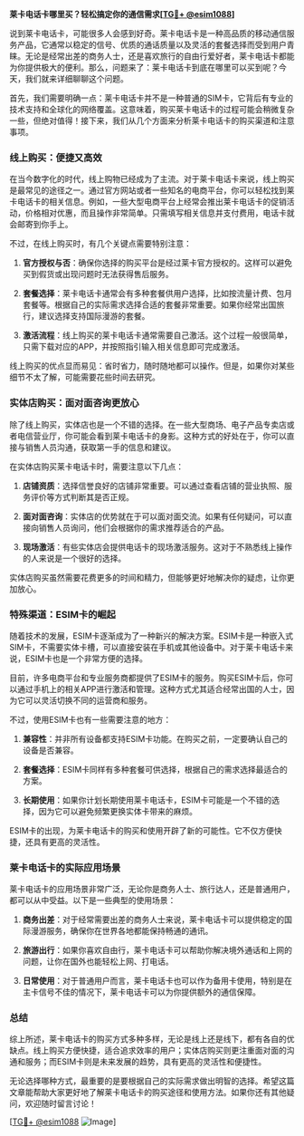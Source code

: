 **莱卡电话卡哪里买？轻松搞定你的通信需求[[TG💪+ @esim1088](https://t.me/s/esim1088)]**

说到莱卡电话卡，可能很多人会感到好奇。莱卡电话卡是一种高品质的移动通信服务产品，它通常以稳定的信号、优质的通话质量以及灵活的套餐选择而受到用户青睐。无论是经常出差的商务人士，还是喜欢旅行的自由行爱好者，莱卡电话卡都能为你提供极大的便利。那么，问题来了：莱卡电话卡到底在哪里可以买到呢？今天，我们就来详细聊聊这个问题。

首先，我们需要明确一点：莱卡电话卡并不是一种普通的SIM卡，它背后有专业的技术支持和全球化的网络覆盖。这意味着，购买莱卡电话卡的过程可能会稍微复杂一些，但绝对值得！接下来，我们从几个方面来分析莱卡电话卡的购买渠道和注意事项。

### 线上购买：便捷又高效

在当今数字化的时代，线上购物已经成为了主流。对于莱卡电话卡来说，线上购买是最常见的途径之一。通过官方网站或者一些知名的电商平台，你可以轻松找到莱卡电话卡的相关信息。例如，一些大型电商平台上经常会推出莱卡电话卡的促销活动，价格相对优惠，而且操作非常简单。只需填写相关信息并支付费用，电话卡就会邮寄到你手上。

不过，在线上购买时，有几个关键点需要特别注意：

1. **官方授权与否**：确保你选择的购买平台是经过莱卡官方授权的。这样可以避免买到假货或出现问题时无法获得售后服务。
   
2. **套餐选择**：莱卡电话卡通常会有多种套餐供用户选择，比如按流量计费、包月套餐等。根据自己的实际需求选择合适的套餐非常重要。如果你经常出国旅行，建议选择支持国际漫游的套餐。

3. **激活流程**：线上购买的莱卡电话卡通常需要自己激活。这个过程一般很简单，只需下载对应的APP，并按照指引输入相关信息即可完成激活。

线上购买的优点显而易见：省时省力，随时随地都可以操作。但是，如果你对某些细节不太了解，可能需要花些时间去研究。

### 实体店购买：面对面咨询更放心

除了线上购买，实体店也是一个不错的选择。在一些大型商场、电子产品专卖店或者电信营业厅，你可能会看到莱卡电话卡的身影。这种方式的好处在于，你可以直接与销售人员沟通，获取第一手的信息和建议。

在实体店购买莱卡电话卡时，需要注意以下几点：

1. **店铺资质**：选择信誉良好的店铺非常重要。可以通过查看店铺的营业执照、服务评价等方式判断其是否正规。

2. **面对面咨询**：实体店的优势就在于可以面对面交流。如果有任何疑问，可以直接向销售人员询问，他们会根据你的需求推荐适合的产品。

3. **现场激活**：有些实体店会提供电话卡的现场激活服务。这对于不熟悉线上操作的人来说是一个很好的选择。

实体店购买虽然需要花费更多的时间和精力，但能够更好地解决你的疑虑，让你更加放心。

### 特殊渠道：ESIM卡的崛起

随着技术的发展，ESIM卡逐渐成为了一种新兴的解决方案。ESIM卡是一种嵌入式SIM卡，不需要实体卡槽，可以直接安装在手机或其他设备中。对于莱卡电话卡来说，ESIM卡也是一个非常方便的选择。

目前，许多电商平台和专业服务商都提供了ESIM卡的服务。购买ESIM卡后，你可以通过手机上的相关APP进行激活和管理。这种方式尤其适合经常出国的人士，因为它可以灵活切换不同的运营商和服务。

不过，使用ESIM卡也有一些需要注意的地方：

1. **兼容性**：并非所有设备都支持ESIM卡功能。在购买之前，一定要确认自己的设备是否兼容。

2. **套餐选择**：ESIM卡同样有多种套餐可供选择，根据自己的需求选择最适合的方案。

3. **长期使用**：如果你计划长期使用莱卡电话卡，ESIM卡可能是一个不错的选择，因为它可以避免频繁更换实体卡带来的麻烦。

ESIM卡的出现，为莱卡电话卡的购买和使用开辟了新的可能性。它不仅方便快捷，还具有更高的灵活性。

### 莱卡电话卡的实际应用场景

莱卡电话卡的应用场景非常广泛，无论你是商务人士、旅行达人，还是普通用户，都可以从中受益。以下是一些典型的使用场景：

1. **商务出差**：对于经常需要出差的商务人士来说，莱卡电话卡可以提供稳定的国际漫游服务，确保你在世界各地都能保持畅通的通讯。

2. **旅游出行**：如果你喜欢自由行，莱卡电话卡可以帮助你解决境外通话和上网的问题，让你在国外也能轻松上网、打电话。

3. **日常使用**：对于普通用户而言，莱卡电话卡也可以作为备用卡使用，特别是在主卡信号不佳的情况下，莱卡电话卡可以为你提供额外的通信保障。

### 总结

综上所述，莱卡电话卡的购买方式多种多样，无论是线上还是线下，都有各自的优缺点。线上购买方便快捷，适合追求效率的用户；实体店购买则更注重面对面的沟通和服务；而ESIM卡则是未来发展的趋势，具有更高的灵活性和便捷性。

无论选择哪种方式，最重要的是要根据自己的实际需求做出明智的选择。希望这篇文章能帮助大家更好地了解莱卡电话卡的购买途径和使用方法。如果你还有其他疑问，欢迎随时留言讨论！

[[TG💪+ @esim1088](https://t.me/s/esim1088) ![Image](https://i.postimg.cc/4NQfJmqS/Snipaste-2025-05-13-00-14-12.png)]